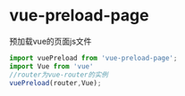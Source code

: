 # vue-preload-page

预加载vue的页面js文件

```javascript
import vuePreload from 'vue-preload-page';
import Vue from 'vue'
//router为vue-router的实例
vuePreload(router,Vue);
```

